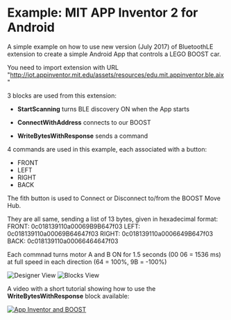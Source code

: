 # Example: MIT APP Inventor 2 for Android

A simple example on how to use new version (July 2017) of BluetoothLE extension to create a simple Android App that controls
a LEGO BOOST car.

You need to import extension with URL "http://iot.appinventor.mit.edu/assets/resources/edu.mit.appinventor.ble.aix"

3 blocks are used from this extension:

- **StartScanning** turns BLE discovery ON when the App starts

- **ConnectWithAddress** connects to our BOOST

- **WriteBytesWithResponse** sends a command

4 commands are used in this example, each associated with a button:
- FRONT
- LEFT
- RIGHT
- BACK

The fith button is used to Connect or Disconnect to/from the BOOST Move Hub.

They are all same, sending a list of 13 bytes, given in hexadecimal format:
FRONT: 0c018139110a00069B9B647f03
LEFT: 0c018139110a00069B64647f03
RIGHT: 0c018139110a0006649B647f03
BACK: 0c018139110a00066464647f03

Each commnad turns motor A and B ON for 1.5 seconds (00 06 = 1536 ms) at full speed in each direction (64 = 100%, 9B = -100%)

![Designer View](https://github.com/JorgePe/BOOSTreveng/blob/master/Examples/AppInventor/BOOST_RC_01.png)
![Blocks View](https://github.com/JorgePe/BOOSTreveng/blob/master/Examples/AppInventor/BOOST_RC_02.png)

A video with a short tutorial showing how to use the **WriteBytesWithResponse** block available:

[![App Inventor and BOOST](https://img.youtube.com/vi/As90gAQfyFM/0.jpg)](https://youtu.be/As90gAQfyFM "App Inventor and BOOST")

